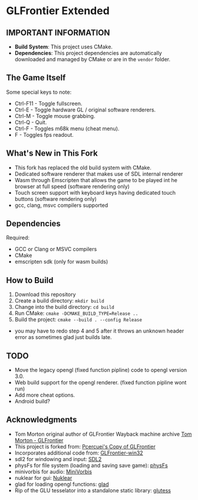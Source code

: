 # GLFrontier Extended

## IMPORTANT INFORMATION

* **Build System**: This project uses CMake.
* **Dependencies**: This project dependencies are automatically downloaded and managed by CMake or are in the `vendor` folder.

## The Game Itself
Some special keys to note:

* Ctrl-F11	- Toggle fullscreen.
* Ctrl-E	- Toggle hardware GL / original software renderers.
* Ctrl-M	- Toggle mouse grabbing.
* Ctrl-Q	- Quit.
* Ctrl-F    - Toggles m68k menu (cheat menu).
* F	        - Toggles fps readout.

## What's New in This Fork
* This fork has replaced the old build system with CMake.
* Dedicated software renderer that makes use of SDL internal renderer
* Wasm through Emscripten that allows the game to be played int he browser at full speed (software rendering only)
* Touch screen support with keyboard keys having dedicated touch buttons (software rendering only)
* gcc, clang, msvc compilers supported

## Dependencies
Required: 
* GCC or Clang or MSVC compilers
* CMake
* emscripten sdk (only for wasm builds)

## How to Build

1. Download this repository
2. Create a build directory: `mkdir build`
3. Change into the build directory: `cd build`
4. Run CMake: `cmake -DCMAKE_BUILD_TYPE=Release ..`
5. Build the project: `cmake --build . --config Release`

* you may have to redo step 4 and 5 after it throws an unknown header error as sometimes glad just builds late.

## TODO

* Move the legacy opengl (fixed function pipline) code to opengl version 3.0.
* Web build support for the opengl renderer. (fixed function pipline wont run)
* Add more cheat options.
* Android build?

## Acknowledgments
* Tom Morton original author of GLFrontier Wayback machine archive [Tom Morton - GLFrontier](https://web.archive.org/web/20171014043201/http://tom.noflag.org.uk/glfrontier.html)
* This project is forked from: [Pcercuei's Copy of GLFrontier](https://github.com/pcercuei/glfrontier)
* Incorporates additional code from: [GLFrontier-win32](https://github.com/Kochise/GLFrontier-win32.git)
* sdl2 for windowing and input: [SDL2](https://github.com/libsdl-org/SDL/tree/SDL2)
* physFs for file system (loading and saving save game): [physFs](https://github.com/icculus/physfs)
* minivorbis for audio: [MiniVorbis](https://github.com/edubart/minivorbis)
* nuklear for gui: [Nuklear](https://github.com/Immediate-Mode-UI/Nuklear)
* glad for loading opengl functions: [glad](https://github.com/Dav1dde/glad)
* Rip of the GLU tesselator into a standalone static library: [glutess](https://github.com/mlabbe/glutess)